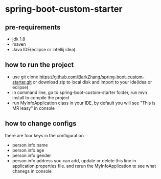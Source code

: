 # spring-boot-custom-starter

## pre-requirements
- jdk 1.8
- maven
- Java IDE(eclipse or intellij idea)

## how to run the project
- use git clone https://github.com/BarkZhang/spring-boot-custom-starter.git or download zip to local disk and import to your ide(idea or eclipse)
- in command line, go to spring-boot-custom-starter folder, run mvn install to compile the project
- run MyInfoApplication class in your IDE, by default you will see "This is MR leasy" in console

## how to change configs
there are four keys in the configuration
- person.info.name
- person.info.age
- person.info.gender
- person.info.address
you can add, update or delete this line in application.properties file. and rerun the MyInfoApplication to see what chanegs in console
